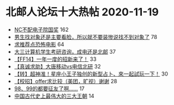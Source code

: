 # 北邮人论坛十大热帖 2020-11-19

- [NC不配电子院国奖](https://bbs.byr.cn/article/Picture/3269076) 162
- [男生找对象还是主要看脸，所以就不要装惨说找不到对象了](https://bbs.byr.cn/article/Friends/1977872) 78
- [求推荐点恐怖电影](https://bbs.byr.cn/article/Movie/314998) 64
- [大三计算机学生考研咨询，成电还是北邮](https://bbs.byr.cn/article/Talking/6241928) 37
- [【FF14】一年一度的招新来了！](https://bbs.byr.cn/article/OnlineGame/49302) 33
- [【真诚求助】大唐移动vs电信北研](https://bbs.byr.cn/article/Job/2113587) 32
- [【转】超神准！星座小王子独创的新型占卜、來一起試玩一下！](https://bbs.byr.cn/article/Constellations/326533) 30
- [【校招】offer求比较（美团，旷视）谢谢](https://bbs.byr.cn/article/WorkLife/1156027) 28
- [98、99的都要征友了啊……](https://bbs.byr.cn/article/Feeling/3159458) 17
- [中国古代史上最伟大的三大王朝](https://bbs.byr.cn/article/Hero/121790) 14


